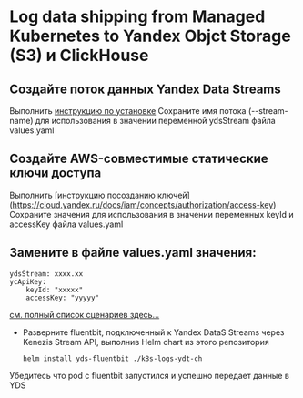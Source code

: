 # Log data shipping from Managed Kubernetes to Yandex Objct Storage (S3) и ClickHouse
## Создайте поток данных Yandex Data Streams
Выполнить [инструкцию по установке](https://cloud.yandex.ru/docs/data-streams/quickstart/create-stream)
Сохраните имя потока (--stream-name) для использования в значении переменной  ydsStream файла values.yaml

## Создайте AWS-совместимые статические ключи доступа
Выполнить [инструкцию посозданию ключей] (https://cloud.yandex.ru/docs/iam/concepts/authorization/access-key)
Сохраните значения для использования в значении переменных keyId и accessKey файла values.yaml

## Замените в файле values.yaml значения: 
  ```
  ydsStream: xxxx.xx 
  ycApiKey:
      keyId: "xxxxx"
      accessKey: "yyyyy"
  ```
[см. полный список сценариев здесь... ](https://github.com/yandex-cloud/yc-architect-solution-library/tree/main/demos)

* Разверните fluentbit, подключенный к Yandex DataS Streams через Kenezis Stream API, выполнив Helm chart из этого репозитория 
  ```
  helm install yds-fluentbit ./k8s-logs-ydt-ch
  ```
Убедитесь что pod с  fluentbit запустился и успешно передает данные в YDS
